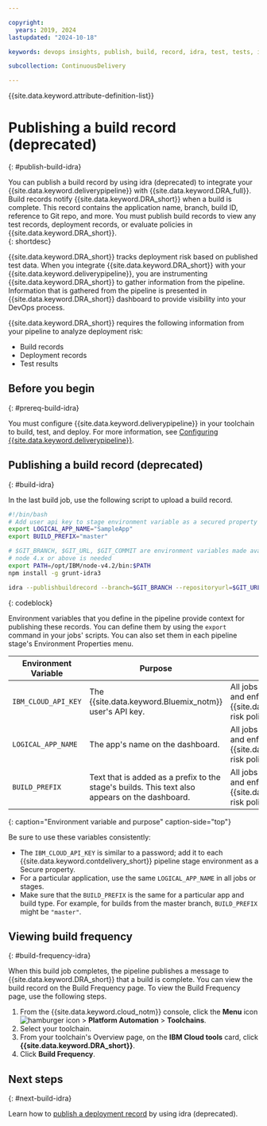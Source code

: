 ```yaml
---

copyright:
  years: 2019, 2024
lastupdated: "2024-10-18"

keywords: devops insights, publish, build, record, idra, test, tests, install, app, dashboard

subcollection: ContinuousDelivery

---
```


{{site.data.keyword.attribute-definition-list}}


# Publishing a build record (deprecated)
{: #publish-build-idra}

You can publish a build record by using idra (deprecated) to integrate your {{site.data.keyword.deliverypipeline}} with {{site.data.keyword.DRA_full}}. Build records notify {{site.data.keyword.DRA_short}} when a build is complete. This record contains the application name, branch, build ID, reference to Git repo, and more. You must publish build records to view any test records, deployment records, or evaluate policies in {{site.data.keyword.DRA_short}}.  
{: shortdesc}

{{site.data.keyword.DRA_short}} tracks deployment risk based on published test data. When you integrate {{site.data.keyword.DRA_short}} with your {{site.data.keyword.deliverypipeline}}, you are instrumenting {{site.data.keyword.DRA_short}} to gather information from the pipeline. Information that is gathered from the pipeline is presented in {{site.data.keyword.DRA_short}} dashboard to provide visibility into your DevOps process.

{{site.data.keyword.DRA_short}} requires the following information from your pipeline to analyze deployment risk:

* Build records
* Deployment records
* Test results


## Before you begin
{: #prereq-build-idra}

You must configure {{site.data.keyword.deliverypipeline}} in your toolchain to build, test, and deploy. For more information, see [Configuring {{site.data.keyword.deliverypipeline}}](/docs/ContinuousDelivery?topic=ContinuousDelivery-deliverypipeline).


## Publishing a build record (deprecated)
{: #build-idra}

In the last build job, use the following script to upload a build record.

```bash
#!/bin/bash
# Add user api key to stage environment variable as a secured property
export LOGICAL_APP_NAME="SampleApp"
export BUILD_PREFIX="master"

# $GIT_BRANCH, $GIT_URL, $GIT_COMMIT are environment variables made available by the CD pipeline
# node 4.x or above is needed
export PATH=/opt/IBM/node-v4.2/bin:$PATH
npm install -g grunt-idra3

idra --publishbuildrecord --branch=$GIT_BRANCH --repositoryurl=$GIT_URL --commitid=$GIT_COMMIT --status=pass
```
{: codeblock}

Environment variables that you define in the pipeline provide context for publishing these records. You can define them by using the `export` command in your jobs' scripts. You can also set them in each pipeline stage's Environment Properties menu.


| Environment Variable  | Purpose                                                                                        | Required |
|-----------------------|------------------------------------------------------------------------------------------------|-------------|
| `IBM_CLOUD_API_KEY`   | The {{site.data.keyword.Bluemix_notm}} user's API key.                                         | All jobs that start the idra CLI and enforce {{site.data.keyword.DRA_short}} risk policies.  |
| `LOGICAL_APP_NAME`    | The app's name on the dashboard.                                                               | All jobs that build, test, deploy, and enforce {{site.data.keyword.DRA_short}} risk policies. |
| `BUILD_PREFIX`        | Text that is added as a prefix to the stage's builds. This text also appears on the dashboard. | All jobs that build, test, deploy, and enforce {{site.data.keyword.DRA_short}} risk policies. |
{: caption="Environment variable and purpose" caption-side="top"}

Be sure to use these variables consistently:

* The `IBM_CLOUD_API_KEY` is similar to a password; add it to each {{site.data.keyword.contdelivery_short}} pipeline stage environment as a Secure property.
* For a particular application, use the same `LOGICAL_APP_NAME` in all jobs or stages.
* Make sure that the `BUILD_PREFIX` is the same for a particular app and build type. For example, for builds from the master branch, `BUILD_PREFIX` might be `"master"`.


## Viewing build frequency
{: #build-frequency-idra}

When this build job completes, the pipeline publishes a message to {{site.data.keyword.DRA_short}} that a build is complete. You can view the build record on the Build Frequency page. To view the Build Frequency page, use the following steps.

1. From the {{site.data.keyword.cloud_notm}} console, click the **Menu** icon ![hamburger icon](images/icon_hamburger.svg) > **Platform Automation** > **Toolchains**.
2. Select your toolchain.
3. From your toolchain's Overview page, on the **IBM Cloud tools** card, click **{{site.data.keyword.DRA_short}}**.
4. Click **Build Frequency**.

## Next steps
{: #next-build-idra} 

Learn how to [publish a deployment record](/docs/ContinuousDelivery?topic=ContinuousDelivery-publish-deploy-idra) by using idra (deprecated).
